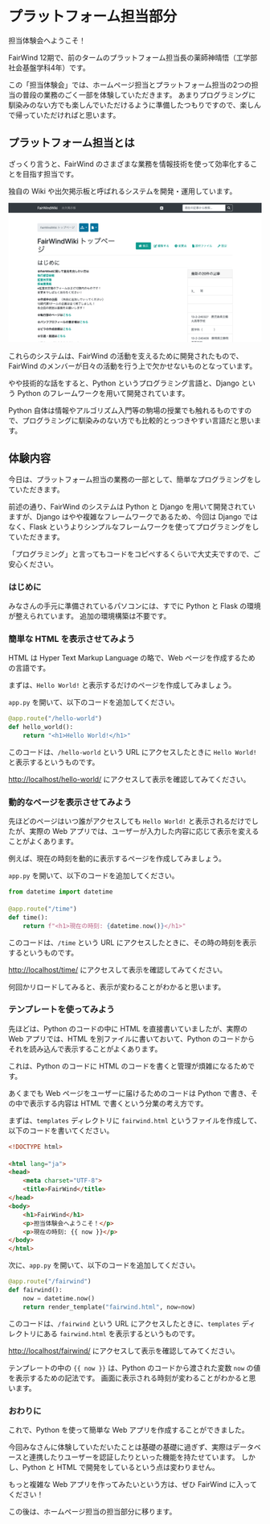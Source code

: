# プラットフォーム担当部分

担当体験会へようこそ！

FairWind 12期で、前のタームのプラットフォーム担当長の薬師神晴悟（工学部社会基盤学科4年）です。

この「担当体験会」では、ホームページ担当とプラットフォーム担当の2つの担当の普段の業務のごく一部を体験していただきます。
あまりプログラミングに馴染みのない方でも楽しんでいただけるように準備したつもりですので、楽しんで帰っていただければと思います。

## プラットフォーム担当とは

ざっくり言うと、FairWind のさまざまな業務を情報技術を使って効率化することを目指す担当です。

独自の Wiki や出欠掲示板と呼ばれるシステムを開発・運用しています。

![Wiki](../images/platform/wiki.png)

これらのシステムは、FairWind の活動を支えるために開発されたもので、FairWind のメンバーが日々の活動を行う上で欠かせないものとなっています。

やや技術的な話をすると、Python というプログラミング言語と、Django という Python のフレームワークを用いて開発されています。

Python 自体は情報やアルゴリズム入門等の駒場の授業でも触れるものですので、プログラミングに馴染みのない方でも比較的とっつきやすい言語だと思います。

## 体験内容

今日は、プラットフォーム担当の業務の一部として、簡単なプログラミングをしていただきます。

前述の通り、FairWind のシステムは Python と Django を用いて開発されていますが、Django はやや複雑なフレームワークであるため、今回は Django ではなく、Flask というよりシンプルなフレームワークを使ってプログラミングをしていただきます。

「プログラミング」と言ってもコードをコピペするくらいで大丈夫ですので、ご安心ください。

### はじめに

みなさんの手元に準備されているパソコンには、すでに Python と Flask の環境が整えられています。
追加の環境構築は不要です。

### 簡単な HTML を表示させてみよう

HTML は Hyper Text Markup Language の略で、Web ページを作成するための言語です。

まずは、`Hello World!` と表示するだけのページを作成してみましょう。

`app.py` を開いて、以下のコードを追加してください。

```python
@app.route("/hello-world")
def hello_world():
    return "<h1>Hello World!</h1>"
```

このコードは、`/hello-world` という URL にアクセスしたときに `Hello World!` と表示するというものです。

<http://localhost/hello-world/> にアクセスして表示を確認してみてください。

### 動的なページを表示させてみよう

先ほどのページはいつ誰がアクセスしても `Hello World!` と表示されるだけでしたが、実際の Web アプリでは、ユーザーが入力した内容に応じて表示を変えることがよくあります。

例えば、現在の時刻を動的に表示するページを作成してみましょう。

`app.py` を開いて、以下のコードを追加してください。

```python
from datetime import datetime

@app.route("/time")
def time():
    return f"<h1>現在の時刻: {datetime.now()}</h1>"
```

このコードは、`/time` という URL にアクセスしたときに、その時の時刻を表示するというものです。

<http://localhost/time/> にアクセスして表示を確認してみてください。

何回かリロードしてみると、表示が変わることがわかると思います。

### テンプレートを使ってみよう

先ほどは、Python のコードの中に HTML を直接書いていましたが、実際の Web アプリでは、HTML を別ファイルに書いておいて、Python のコードからそれを読み込んで表示することがよくあります。

これは、Python のコードに HTML のコードを書くと管理が煩雑になるためです。

あくまでも Web ページをユーザーに届けるためのコードは Python で書き、その中で表示する内容は HTML で書くという分業の考え方です。

まずは、`templates` ディレクトリに `fairwind.html` というファイルを作成して、以下のコードを書いてください。

```html
<!DOCTYPE html>

<html lang="ja">
<head>
    <meta charset="UTF-8">
    <title>FairWind</title>
</head>
<body>
    <h1>FairWind</h1>
    <p>担当体験会へようこそ！</p>
    <p>現在の時刻: {{ now }}</p>
</body>
</html>
```

次に、`app.py` を開いて、以下のコードを追加してください。

```python
@app.route("/fairwind")
def fairwind():
    now = datetime.now()
    return render_template("fairwind.html", now=now)
```

このコードは、`/fairwind` という URL にアクセスしたときに、`templates` ディレクトリにある `fairwind.html` を表示するというものです。

<http://localhost/fairwind/> にアクセスして表示を確認してみてください。

テンプレートの中の `{{ now }}` は、Python のコードから渡された変数 `now` の値を表示するための記法です。
画面に表示される時刻が変わることがわかると思います。

### おわりに

これで、Python を使って簡単な Web アプリを作成することができました。

今回みなさんに体験していただいたことは基礎の基礎に過ぎず、実際はデータベースと連携したりユーザーを認証したりといった機能を持たせています。
しかし、Python と HTML で開発をしているという点は変わりません。

もっと複雑な Web アプリを作ってみたいという方は、ぜひ FairWind に入ってください！

この後は、ホームページ担当の担当部分に移ります。
